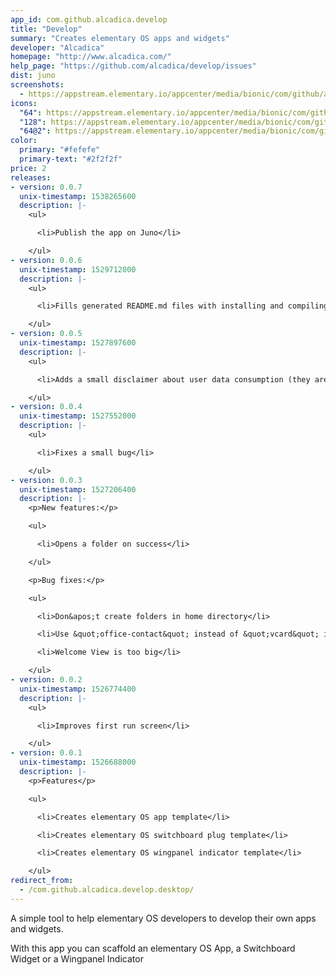 ```yaml
---
app_id: com.github.alcadica.develop
title: "Develop"
summary: "Creates elementary OS apps and widgets"
developer: "Alcadica"
homepage: "http://www.alcadica.com/"
help_page: "https://github.com/alcadica/develop/issues"
dist: juno
screenshots:
  - https://appstream.elementary.io/appcenter/media/bionic/com/github/alcadica.develop/171D8D520240B00AFA4C740D456266C1/screenshots/image-1_orig.png
icons:
  "64": https://appstream.elementary.io/appcenter/media/bionic/com/github/alcadica.develop/171D8D520240B00AFA4C740D456266C1/icons/64x64/com.github.alcadica.develop_com.github.alcadica.develop.png
  "128": https://appstream.elementary.io/appcenter/media/bionic/com/github/alcadica.develop/171D8D520240B00AFA4C740D456266C1/icons/128x128/com.github.alcadica.develop_com.github.alcadica.develop.png
  "64@2": https://appstream.elementary.io/appcenter/media/bionic/com/github/alcadica.develop/171D8D520240B00AFA4C740D456266C1/icons/64x64@2/com.github.alcadica.develop_com.github.alcadica.develop.png
color:
  primary: "#fefefe"
  primary-text: "#2f2f2f"
price: 2
releases:
- version: 0.0.7
  unix-timestamp: 1538265600
  description: |-
    <ul>

      <li>Publish the app on Juno</li>

    </ul>
- version: 0.0.6
  unix-timestamp: 1529712000
  description: |-
    <ul>

      <li>Fills generated README.md files with installing and compiling instructions</li>

    </ul>
- version: 0.0.5
  unix-timestamp: 1527897600
  description: |-
    <ul>

      <li>Adds a small disclaimer about user data consumption (they are not saved on a server)</li>

    </ul>
- version: 0.0.4
  unix-timestamp: 1527552000
  description: |-
    <ul>

      <li>Fixes a small bug</li>

    </ul>
- version: 0.0.3
  unix-timestamp: 1527206400
  description: |-
    <p>New features:</p>

    <ul>

      <li>Opens a folder on success</li>

    </ul>

    <p>Bug fixes:</p>

    <ul>

      <li>Don&apos;t create folders in home directory</li>

      <li>Use &quot;office-contact&quot; instead of &quot;vcard&quot; icon</li>

      <li>Welcome View is too big</li>

    </ul>
- version: 0.0.2
  unix-timestamp: 1526774400
  description: |-
    <ul>

      <li>Improves first run screen</li>

    </ul>
- version: 0.0.1
  unix-timestamp: 1526688000
  description: |-
    <p>Features</p>

    <ul>

      <li>Creates elementary OS app template</li>

      <li>Creates elementary OS switchboard plug template</li>

      <li>Creates elementary OS wingpanel indicator template</li>

    </ul>
redirect_from:
  - /com.github.alcadica.develop.desktop/
---
```


<p>A simple tool to help elementary OS developers to develop their own apps and widgets.</p>
<p>With this app you can scaffold an elementary OS App, a Switchboard Widget or a Wingpanel Indicator</p>